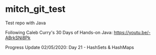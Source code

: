 # mitch_git_test

Test repo with Java

Following Caleb Curry's 30 Days of Hands-on Java: https://youtu.be/-ABrkSNi8Pk

Progress Update 02/05/2020: Day 21 - HashSets & HashMaps

